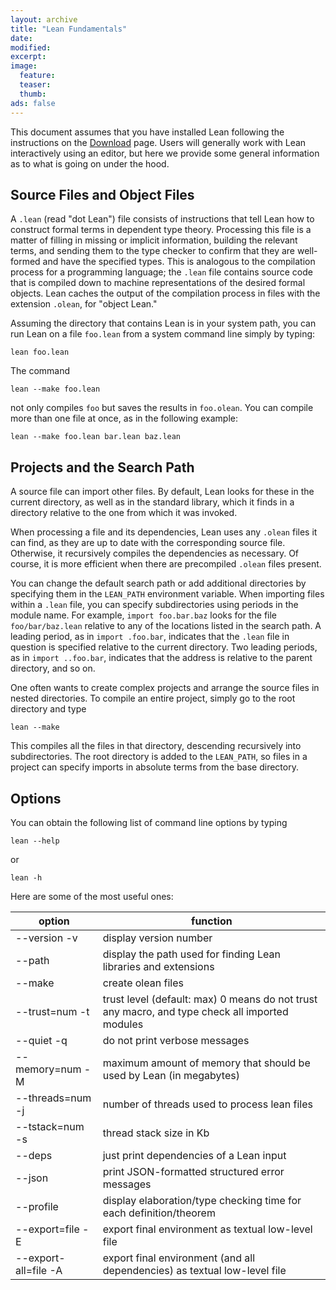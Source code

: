 ```yaml
---
layout: archive
title: "Lean Fundamentals"
date:
modified:
excerpt:
image:
  feature:
  teaser:
  thumb:
ads: false
---
```


This document assumes that you have installed Lean following the instructions on the [Download](../../download) page. Users will generally work with Lean interactively using an editor, but here we provide some general information as to what is going on under the hood.

## Source Files and Object Files

A `.lean` (read "dot Lean") file consists of instructions that tell Lean how to construct formal terms in dependent type theory. Processing this file is a matter of filling in missing or implicit information, building the relevant terms, and sending them to the type checker to confirm that they are well-formed and have the specified types. This is analogous to the compilation process for a programming language; the `.lean` file contains source code that is compiled down to machine representations of the desired formal objects. Lean caches the output of the compilation process in files with the extension `.olean`, for "object Lean."

Assuming the directory that contains Lean is in your system path, you can run Lean on a file `foo.lean` from a system command line simply by typing:
```
lean foo.lean
```
The command 
```
lean --make foo.lean
``` 
not only compiles `foo` but saves the results in `foo.olean`. You can compile more than one file at once, as in the following example:
```
lean --make foo.lean bar.lean baz.lean
```

## Projects and the Search Path

A source file can import other files. By default, Lean looks for these in the current directory, as well as in the standard library, which it finds in a directory relative to the one from which it was invoked.

When processing a file and its dependencies, Lean uses any `.olean` files it can find, as they are up to date with the corresponding source file. Otherwise, it recursively compiles the dependencies as necessary. Of course, it is more efficient when there are precompiled `.olean` files present.

You can change the default search path or add additional directories by specifying them in the `LEAN_PATH` environment variable. When importing files within a `.lean` file, you can specify subdirectories using periods in the module name. For example, `import foo.bar.baz` looks for the file `foo/bar/baz.lean` relative to any of the locations listed in the search path. A leading period, as in `import .foo.bar`, indicates that the `.lean` file in question is specified relative to the current directory. Two leading periods, as in `import ..foo.bar`, indicates that the address is relative to the parent directory, and so on.

One often wants to create complex projects and arrange the source files in nested directories. To compile an entire project, simply go to the root directory and type
```
lean --make
```
This compiles all the files in that directory, descending recursively into subdirectories. The root directory is added to the `LEAN_PATH`, so files in a project can specify imports in absolute terms from the base directory.

## Options

You can obtain the following list of command line options by typing
```
lean --help
```
or
```
lean -h
```

Here are some of the most useful ones:

| option               | function                                                                                       |
|----------------------| ---------------------------------------------------------------------------------------------- |
|--version -v          | display version number                                                                         |
| --path               | display the path used for finding Lean libraries and extensions                                |
| --make               | create olean files                                                                             |
| --trust=num -t       | trust level (default: max) 0 means do not trust any macro, and type check all imported modules |
| --quiet -q           | do not print verbose messages                                                                  |
| --memory=num -M      | maximum amount of memory that should be used by Lean (in megabytes)                            |
| --threads=num -j     | number of threads used to process lean files                                                   |
| --tstack=num -s      | thread stack size in Kb                                                                        |
| --deps               | just print dependencies of a Lean input                                                        |
| --json               | print JSON-formatted structured error messages                                                 |
| --profile            | display elaboration/type checking time for each definition/theorem                             |
| --export=file -E     | export final environment as textual low-level file                                             |
| --export-all=file -A | export final environment (and all dependencies) as textual low-level file                      |

